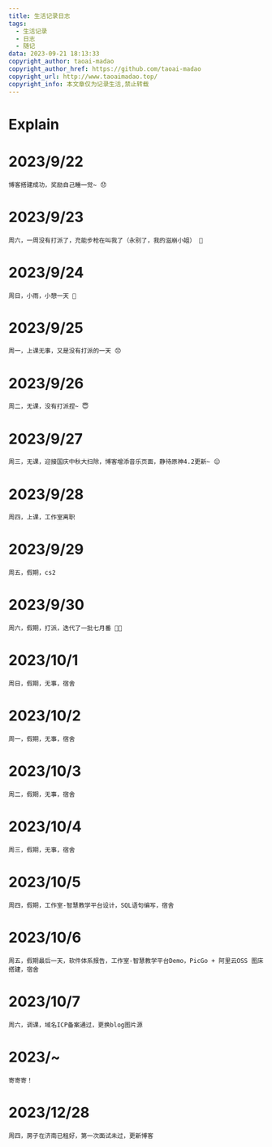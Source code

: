 ```yaml
---
title: 生活记录日志
tags:
  - 生活记录
  - 日志
  - 随记
data: 2023-09-21 18:13:33
copyright_author: taoai-madao
copyright_author_href: https://github.com/taoai-madao
copyright_url: http://www.taoaimadao.top/
copyright_info: 本文章仅为记录生活,禁止转载
---
```

# Explain

# 2023/9/22
``` Text
博客搭建成功，奖励自己睡一觉~ 😞
```

# 2023/9/23
```Text
周六，一周没有打派了，充能步枪在叫我了（永别了，我的滋崩小姐） 🥺
```

# 2023/9/24
```Text
周日，小雨，小憩一天 🥺
```

# 2023/9/25
```Text
周一，上课无事，又是没有打派的一天 😞
```

# 2023/9/26
```Text
周二，无课，没有打派捏~ 😇
```

# 2023/9/27
```Text
周三，无课，迎接国庆中秋大扫除，博客增添音乐页面，静待原神4.2更新~ 😌
```

# 2023/9/28
```Text
周四，上课，工作室离职
```

# 2023/9/29
```Text
周五，假期，cs2
```

# 2023/9/30
```Text
周六，假期，打派，迭代了一批七月番 😶‍🌫️
```

# 2023/10/1
```Text
周日，假期，无事，宿舍
```

# 2023/10/2
```Text
周一，假期，无事，宿舍
```

# 2023/10/3
```Text
周二，假期，无事，宿舍
```

# 2023/10/4
```Text
周三，假期，无事，宿舍
```

# 2023/10/5
```Text
周四，假期，工作室-智慧教学平台设计，SQL语句编写，宿舍
```

# 2023/10/6
```Text
周五，假期最后一天，软件体系报告，工作室-智慧教学平台Demo，PicGo + 阿里云OSS 图床搭建，宿舍
```

# 2023/10/7
```Text
周六，调课，域名ICP备案通过，更换blog图片源
```

# 2023/~
```text
寄寄寄！
```

# 2023/12/28
```Text
周四，房子在济南已租好，第一次面试未过，更新博客
```
